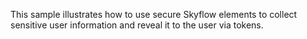 This sample illustrates how to use secure Skyflow elements to collect sensitive user information and reveal it to the user via tokens.